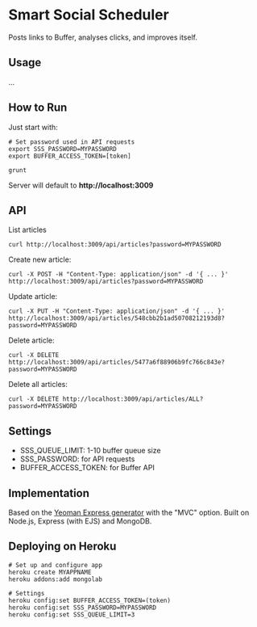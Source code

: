 # Smart Social Scheduler

Posts links to Buffer, analyses clicks, and improves itself.


## Usage

...


## How to Run

Just start with:

	# Set password used in API requests
	export SSS_PASSWORD=MYPASSWORD
	export BUFFER_ACCESS_TOKEN=[token]

	grunt

Server will default to **http://localhost:3009**


## API

List articles

	curl http://localhost:3009/api/articles?password=MYPASSWORD

Create new article:

	curl -X POST -H "Content-Type: application/json" -d '{ ... }' http://localhost:3009/api/articles?password=MYPASSWORD

Update article:

	curl -X PUT -H "Content-Type: application/json" -d '{ ... }' http://localhost:3009/api/articles/548cbb2b1ad50708212193d8?password=MYPASSWORD

Delete article:

	curl -X DELETE http://localhost:3009/api/articles/5477a6f88906b9fc766c843e?password=MYPASSWORD

Delete all articles:

	curl -X DELETE http://localhost:3009/api/articles/ALL?password=MYPASSWORD


## Settings

* SSS_QUEUE_LIMIT: 1-10 buffer queue size
* SSS_PASSWORD: for API requests
* BUFFER_ACCESS_TOKEN: for Buffer API


## Implementation

Based on the [Yeoman Express generator](https://github.com/petecoop/generator-express) with the "MVC" option.
Built on Node.js, Express (with EJS) and MongoDB.


## Deploying on Heroku

	# Set up and configure app
	heroku create MYAPPNAME
	heroku addons:add mongolab

	# Settings
	heroku config:set BUFFER_ACCESS_TOKEN=(token)
	heroku config:set SSS_PASSWORD=MYPASSWORD
	heroku config:set SSS_QUEUE_LIMIT=3

